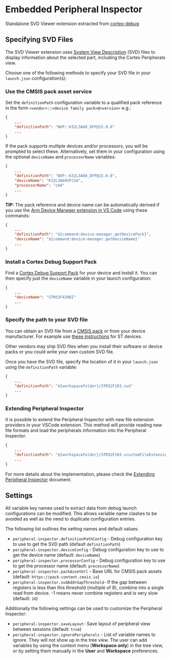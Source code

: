 # Embedded Peripheral Inspector

Standalone SVD Viewer extension extracted from [cortex-debug](https://github.com/Marus/cortex-debug)

## Specifying SVD Files

The SVD Viewer extension uses [System View Description](http://www.keil.com/pack/doc/CMSIS/SVD/html/index.html) (SVD) files to display information about the selected part, including the Cortex Peripherals view.

Choose one of the following methods to specify your SVD file in your `launch.json` configuration(s):

### Use the CMSIS pack asset service

Set the `definitionPath` configuration variable to a qualified pack reference in the form `<vendor>::<device family pack>@<version>` e.g.:

```json
{
    ...
    "definitionPath": "NXP::K32L3A60_DFP@15.0.0"
    ...
}
```

If the pack supports multiple devices and/or processors, you will be prompted to select these. Alternatively, set them in your configuration using the optional `deviceName` and `processorName` variables:

```json
{
    ...
    "definitionPath": "NXP::K32L3A60_DFP@15.0.0",
    "deviceName": "K32L3A60VPJ1A",
    "processorName": "cm4"
    ...
}
```

**TIP:** The pack reference and device name can be automatically derived if you use the [Arm Device Manager extension in VS Code](https://marketplace.visualstudio.com/items?itemName=Arm.device-manager) using these commands:

```json
{
    ...
    "definitionPath": "${command:device-manager.getDevicePack}",
    "deviceName": "${command:device-manager.getDeviceName}"
    ...
}
```

### Install a Cortex Debug Support Pack

Find a [Cortex Debug Support Pack](https://marketplace.visualstudio.com/search?term=Cortex-Debug%3A%20Device%20Support%20Pack&target=VSCode&category=All%20categories&sortBy=Relevance) for your device and install it. You can then specify just the `deviceName` variable in your launch configuration:

```json
{
    ...
    "deviceName": "STM32F439BI"
    ...
}
```

### Specify the path to your SVD file

You can obtain an SVD file from a [CMSIS pack](https://developer.arm.com/tools-and-software/embedded/cmsis/cmsis-packs) or from your device manufacturer. For example use [these instructions](https://community.st.com/s/question/0D50X00009XkWDkSAN/how-does-st-manage-svd-files) for ST devices.

Other vendors may ship SVD files when you install their software or device packs or you could write your own custom SVD file.

Once you have the SVD file, specify the location of it in your `launch.json` using the `definitionPath` variable:

```json
{
    ...
    "definitionPath": "${workspaceFolder}/STM32F103.svd"
    ...
}
```

### Extending Peripheral Inspector

It is possible to extend the Peripheral Inspector with new file extension providers in your VSCode extension. This method will provide reading new file formats and load the peripherals information into the Peripheral Inspector.

```json
{
    ...
    "definitionPath": "${workspaceFolder}/STM32F103.<customFileExtension>"
    ...
}
```

For more details about the implementation, please check the [Extending Peripheral Inspector](./docs/extending-peripheral-inspector.md) document.

## Settings

All variable key names used to extract data from debug launch configurations can be modified. This allows variable name clashes to be avoided as well as the need to duplicate configuration entries.

The following list outlines the setting names and default values:

- `peripheral-inspector.definitionPathConfig` - Debug configuration key to use to get the SVD path (default `definitionPath`)
- `peripheral-inspector.deviceConfig` - Debug configuration key to use to get the device name (default: `deviceName`)
- `peripheral-inspector.processorConfig` - Debug configuration key to use to get the processor name (default: `processorName`)
- `peripheral-inspector.packAssetUrl` - Base URL for CMSIS pack assets (default: `https://pack-content.cmsis.io`)
- `peripheral-inspector.svdAddrGapThreshold`- If the gap between registers is less than this threshold (multiple of 8), combine into a single read from device. -1 means never combine registers and is very slow (default: `16`)

Additionally the following settings can be used to customize the Peripheral Inspector:

- `peripheral-inspector.saveLayout`- Save layout of peripheral view between sessions (default: `true`)
- `peripheral-inspector.ignorePeripherals` - List of variable names to ignore. They will not show up in the tree view. The user can add variables by using the context menu (**Workspace only**) in the tree view, or by setting them manually in the **User** and **Workspace** preferences.

